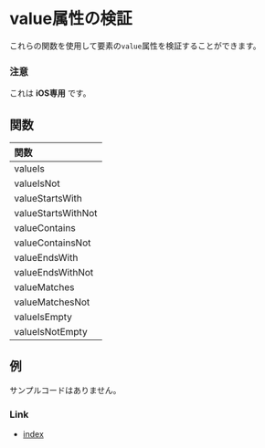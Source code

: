 # value属性の検証

これらの関数を使用して要素の`value`属性を検証することができます。

### 注意

これは **iOS専用** です。

## 関数

| 関数                 |
|:-------------------|
| valueIs            |
| valueIsNot         |
| valueStartsWith    |
| valueStartsWithNot |
| valueContains      |
| valueContainsNot   |
| valueEndsWith      |
| valueEndsWithNot   |
| valueMatches       |
| valueMatchesNot    |
| valueIsEmpty       |
| valueIsNotEmpty    |

## 例

サンプルコードはありません。

### Link

- [index](../../../index_ja.md)
